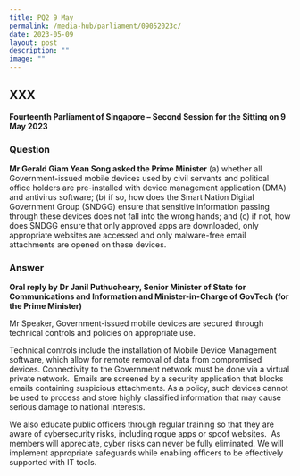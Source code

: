 ```yaml
---
title: PQ2 9 May
permalink: /media-hub/parliament/09052023c/
date: 2023-05-09
layout: post
description: ""
image: ""
---
```

## XXX

**Fourteenth Parliament of Singapore – Second Session for the Sitting on 9 May 2023**

### Question

**Mr Gerald Giam Yean Song asked the Prime Minister** (a) whether all Government-issued mobile devices used by civil servants and political office holders are pre-installed with device management application (DMA) and antivirus software; (b) if so, how does the Smart Nation Digital Government Group (SNDGG) ensure that sensitive information passing through these devices does not fall into the wrong hands; and (c) if not, how does SNDGG ensure that only approved apps are downloaded, only appropriate websites are accessed and only malware-free email attachments are opened on these devices.

### Answer

**Oral reply by Dr Janil Puthucheary, Senior Minister of State for Communications and Information and Minister-in-Charge of GovTech (for the Prime Minister)**

Mr Speaker, Government-issued mobile devices are secured through technical controls and policies on appropriate use.

Technical controls include the installation of Mobile Device Management software, which allow for remote removal of data from compromised devices. Connectivity to the Government network must be done via a virtual private network.  Emails are screened by a security application that blocks emails containing suspicious attachments. As a policy, such devices cannot be used to process and store highly classified information that may cause serious damage to national interests.

We also educate public officers through regular training so that they are aware of cybersecurity risks, including rogue apps or spoof websites.  As members will appreciate, cyber risks can never be fully eliminated. We will implement appropriate safeguards while enabling officers to be effectively supported with IT tools.
